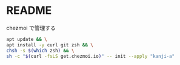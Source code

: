 # README

chezmoi で管理する

```sh
apt update && \
apt install -y curl git zsh && \
chsh -s $(which zsh) && \
sh -c "$(curl -fsLS get.chezmoi.io)" -- init --apply "kanji-a"
```

